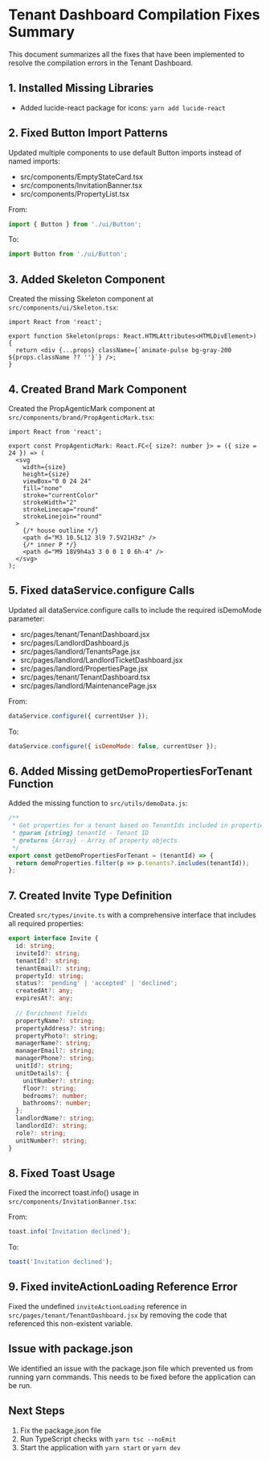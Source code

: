# Tenant Dashboard Compilation Fixes Summary

This document summarizes all the fixes that have been implemented to resolve the compilation errors in the Tenant Dashboard.

## 1. Installed Missing Libraries

- Added lucide-react package for icons: `yarn add lucide-react`

## 2. Fixed Button Import Patterns

Updated multiple components to use default Button imports instead of named imports:

- src/components/EmptyStateCard.tsx
- src/components/InvitationBanner.tsx
- src/components/PropertyList.tsx

From:
```jsx
import { Button } from './ui/Button';
```

To:
```jsx
import Button from './ui/Button';
```

## 3. Added Skeleton Component

Created the missing Skeleton component at `src/components/ui/Skeleton.tsx`:

```tsx
import React from 'react';

export function Skeleton(props: React.HTMLAttributes<HTMLDivElement>) {
  return <div {...props} className={`animate-pulse bg-gray-200 ${props.className ?? ''}`} />;
}
```

## 4. Created Brand Mark Component

Created the PropAgenticMark component at `src/components/brand/PropAgenticMark.tsx`:

```tsx
import React from 'react';

export const PropAgenticMark: React.FC<{ size?: number }> = ({ size = 24 }) => (
  <svg
    width={size}
    height={size}
    viewBox="0 0 24 24"
    fill="none"
    stroke="currentColor"
    strokeWidth="2"
    strokeLinecap="round"
    strokeLinejoin="round"
  >
    {/* house outline */}
    <path d="M3 10.5L12 3l9 7.5V21H3z" />
    {/* inner P */}
    <path d="M9 18V9h4a3 3 0 0 1 0 6h-4" />
  </svg>
);
```

## 5. Fixed dataService.configure Calls

Updated all dataService.configure calls to include the required isDemoMode parameter:

- src/pages/tenant/TenantDashboard.jsx
- src/pages/LandlordDashboard.js
- src/pages/landlord/TenantsPage.jsx
- src/pages/landlord/LandlordTicketDashboard.jsx
- src/pages/landlord/PropertiesPage.jsx
- src/pages/tenant/TenantDashboard.tsx
- src/pages/landlord/MaintenancePage.jsx

From:
```js
dataService.configure({ currentUser });
```

To:
```js
dataService.configure({ isDemoMode: false, currentUser });
```

## 6. Added Missing getDemoPropertiesForTenant Function

Added the missing function to `src/utils/demoData.js`:

```js
/**
 * Get properties for a tenant based on TenantIds included in properties
 * @param {string} tenantId - Tenant ID
 * @returns {Array} - Array of property objects
 */
export const getDemoPropertiesForTenant = (tenantId) => {
  return demoProperties.filter(p => p.tenants?.includes(tenantId));
};
```

## 7. Created Invite Type Definition

Created `src/types/invite.ts` with a comprehensive interface that includes all required properties:

```ts
export interface Invite {
  id: string;
  inviteId?: string; 
  tenantId?: string;
  tenantEmail?: string;
  propertyId: string;
  status?: 'pending' | 'accepted' | 'declined';
  createdAt?: any; 
  expiresAt?: any;
  
  // Enrichment fields
  propertyName?: string;
  propertyAddress?: string;
  propertyPhoto?: string;
  managerName?: string;
  managerEmail?: string;
  managerPhone?: string;
  unitId?: string;
  unitDetails?: {
    unitNumber?: string;
    floor?: string;
    bedrooms?: number;
    bathrooms?: number;
  };
  landlordName?: string;
  landlordId?: string;
  role?: string;
  unitNumber?: string;
}
```

## 8. Fixed Toast Usage

Fixed the incorrect toast.info() usage in `src/components/InvitationBanner.tsx`:

From:
```js
toast.info('Invitation declined');
```

To:
```js
toast('Invitation declined');
```

## 9. Fixed inviteActionLoading Reference Error

Fixed the undefined `inviteActionLoading` reference in `src/pages/tenant/TenantDashboard.jsx` by removing the code that referenced this non-existent variable.

## Issue with package.json

We identified an issue with the package.json file which prevented us from running yarn commands. This needs to be fixed before the application can be run.

## Next Steps

1. Fix the package.json file
2. Run TypeScript checks with `yarn tsc --noEmit`
3. Start the application with `yarn start` or `yarn dev` 